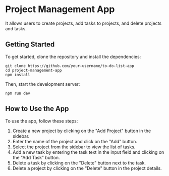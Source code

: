  # Project Management App

It allows users to create projects, add tasks to projects, and delete projects and tasks.

## Getting Started

To get started, clone the repository and install the dependencies:

```
git clone https://github.com/your-username/to-do-list-app
cd project-management-app
npm install
```

Then, start the development server:

```
npm run dev
```

## How to Use the App

To use the app, follow these steps:

1. Create a new project by clicking on the "Add Project" button in the sidebar.
2. Enter the name of the project and click on the "Add" button.
3. Select the project from the sidebar to view the list of tasks.
4. Add a new task by entering the task text in the input field and clicking on the "Add Task" button.
5. Delete a task by clicking on the "Delete" button next to the task.
6. Delete a project by clicking on the "Delete" button in the project details.
